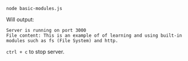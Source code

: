```console
node basic-modules.js
```

Will output:
```console
Server is running on port 3000
File content: This is an example of of learning and using built-in modules such as fs (File System) and http.
```

`ctrl + c` to stop server.